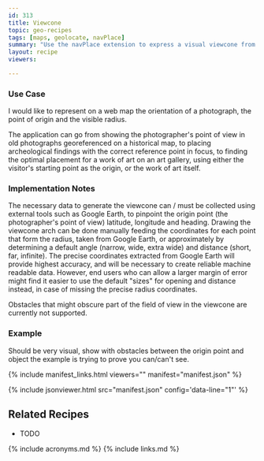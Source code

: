 ```yaml
---
id: 313
title: Viewcone
topic: geo-recipes
tags: [maps, geolocate, navPlace]
summary: "Use the navPlace extension to express a visual viewcone from a given point on a map."
layout: recipe
viewers:

---
```


### Use Case
I would like to represent on a web map the orientation of a photograph, the point of origin and the visible radius. 

The application can go from showing the photographer's point of view in old photographs georeferenced on a historical map, to placing archeological findings with the correct reference point in focus, to finding the optimal placement for a work of art on an art gallery, using either the visitor's starting point as the origin, or the work of art itself. 

### Implementation Notes
The necessary data to generate the viewcone can / must be collected using external tools such as Google Earth, to pinpoint the origin point (the photographer's point of view) latitude, longitude and heading. Drawing the viewcone arch can be done manually feeding the coordinates for each point that form the radius, taken from Google Earth, or approximately by determining a default angle (narrow, wide, extra wide) and distance (short, far, infinite). The precise coordinates extracted from Google Earth will provide highest accuracy, and will be necessary to create reliable machine readable data. However, end users who can allow a larger margin of error might find it easier to use the default "sizes" for opening and distance instead, in case of missing the precise radius coordinates. 

Obstacles that might obscure part of the field of view in the viewcone are currently not supported. 


### Example
Should be very visual, show with obstacles between the origin point and object the example is trying to prove you can/can't see.

{% include manifest_links.html viewers="" manifest="manifest.json" %}

{% include jsonviewer.html src="manifest.json" config='data-line="1"' %}

## Related Recipes
* TODO

{% include acronyms.md %}
{% include links.md %}
